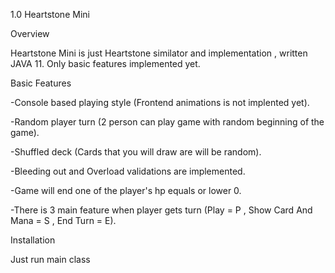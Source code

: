 1.0 Heartstone Mini

Overview

Heartstone Mini is just Heartstone similator and implementation , written JAVA 11. Only basic features implemented yet.


Basic Features

-Console based playing style (Frontend animations is not implented yet).

-Random player turn (2 person can play game with random beginning of the game).

-Shuffled deck (Cards that you will draw are will be random).

-Bleeding out and Overload validations are implemented.

-Game will end one of the player's hp equals or lower 0.

-There is 3 main feature when player gets turn (Play = P , Show Card And Mana = S , End Turn = E).


Installation

Just run main class